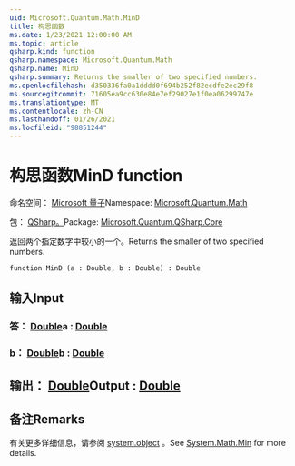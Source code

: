 ```yaml
---
uid: Microsoft.Quantum.Math.MinD
title: 构思函数
ms.date: 1/23/2021 12:00:00 AM
ms.topic: article
qsharp.kind: function
qsharp.namespace: Microsoft.Quantum.Math
qsharp.name: MinD
qsharp.summary: Returns the smaller of two specified numbers.
ms.openlocfilehash: d350336fa0a1dddd0f694b252f82ecdfe2ec29f8
ms.sourcegitcommit: 71605ea9cc630e84e7ef29027e1f0ea06299747e
ms.translationtype: MT
ms.contentlocale: zh-CN
ms.lasthandoff: 01/26/2021
ms.locfileid: "98851244"
---
```

# <a name="mind-function"></a><span data-ttu-id="3ccdc-102">构思函数</span><span class="sxs-lookup"><span data-stu-id="3ccdc-102">MinD function</span></span>

<span data-ttu-id="3ccdc-103">命名空间： [Microsoft 量子](xref:Microsoft.Quantum.Math)</span><span class="sxs-lookup"><span data-stu-id="3ccdc-103">Namespace: [Microsoft.Quantum.Math](xref:Microsoft.Quantum.Math)</span></span>

<span data-ttu-id="3ccdc-104">包： [QSharp。](https://nuget.org/packages/Microsoft.Quantum.QSharp.Core)</span><span class="sxs-lookup"><span data-stu-id="3ccdc-104">Package: [Microsoft.Quantum.QSharp.Core](https://nuget.org/packages/Microsoft.Quantum.QSharp.Core)</span></span>


<span data-ttu-id="3ccdc-105">返回两个指定数字中较小的一个。</span><span class="sxs-lookup"><span data-stu-id="3ccdc-105">Returns the smaller of two specified numbers.</span></span>

```qsharp
function MinD (a : Double, b : Double) : Double
```


## <a name="input"></a><span data-ttu-id="3ccdc-106">输入</span><span class="sxs-lookup"><span data-stu-id="3ccdc-106">Input</span></span>

### <a name="a--double"></a><span data-ttu-id="3ccdc-107">答： [Double](xref:microsoft.quantum.lang-ref.double)</span><span class="sxs-lookup"><span data-stu-id="3ccdc-107">a : [Double](xref:microsoft.quantum.lang-ref.double)</span></span>




### <a name="b--double"></a><span data-ttu-id="3ccdc-108">b： [Double](xref:microsoft.quantum.lang-ref.double)</span><span class="sxs-lookup"><span data-stu-id="3ccdc-108">b : [Double](xref:microsoft.quantum.lang-ref.double)</span></span>





## <a name="output--double"></a><span data-ttu-id="3ccdc-109">输出： [Double](xref:microsoft.quantum.lang-ref.double)</span><span class="sxs-lookup"><span data-stu-id="3ccdc-109">Output : [Double](xref:microsoft.quantum.lang-ref.double)</span></span>



## <a name="remarks"></a><span data-ttu-id="3ccdc-110">备注</span><span class="sxs-lookup"><span data-stu-id="3ccdc-110">Remarks</span></span>

<span data-ttu-id="3ccdc-111">有关更多详细信息，请参阅 [system.object](https://docs.microsoft.com/dotnet/api/system.math.min) 。</span><span class="sxs-lookup"><span data-stu-id="3ccdc-111">See [System.Math.Min](https://docs.microsoft.com/dotnet/api/system.math.min) for more details.</span></span>
